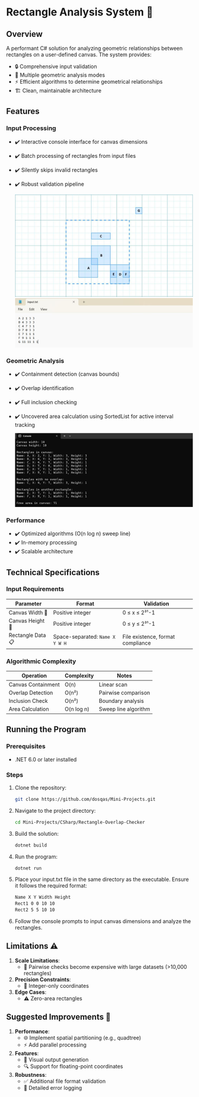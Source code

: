 # Rectangle Analysis System 🧮

## Overview
A performant C# solution for analyzing geometric relationships between rectangles on a user-defined canvas. The system provides:

- 🔒 Comprehensive input validation
- 📐 Multiple geometric analysis modes
- ⚡ Efficient algorithms to determine geometrical relationships
- 🏗️ Clean, maintainable architecture

## Features

### Input Processing
- ✔️ Interactive console interface for canvas dimensions  
- ✔️ Batch processing of rectangles from input files  
- ✔️ Silently skips invalid rectangles
- ✔️ Robust validation pipeline  

   ![Grid with rectangles](images/rectangles-grid.png)
   ![File input](images/input-file.png)

### Geometric Analysis
- ✔️ Containment detection (canvas bounds)  
- ✔️ Overlap identification  
- ✔️ Full inclusion checking  
- ✔️ Uncovered area calculation using SortedList for active interval tracking 

   ![Console output](images/console-output.png)

### Performance
- ✔️ Optimized algorithms (O(n log n) sweep line)
- ✔️ In-memory processing  
- ✔️ Scalable architecture  

## Technical Specifications

### Input Requirements
| Parameter | Format | Validation |
|-----------|--------|------------|
| Canvas Width 📏 | Positive integer | 0 ≤ x ≤ 2³¹-1 |
| Canvas Height 📏 | Positive integer | 0 ≤ y ≤ 2³¹-1 |
| Rectangle Data 📋 | Space-separated: `Name X Y W H` | File existence, format compliance |

### Algorithmic Complexity
| Operation | Complexity | Notes |
|-----------|------------|-------|
| Canvas Containment | O(n) | Linear scan |
| Overlap Detection | O(n²) | Pairwise comparison |
| Inclusion Check | O(n²) | Boundary analysis |
| Area Calculation | O(n log n) | Sweep line algorithm |

## Running the Program

### Prerequisites
- .NET 6.0 or later installed

### Steps
1. Clone the repository:
   ```bash
   git clone https://github.com/dosqas/Mini-Projects.git
   ```

2. Navigate to the project directory:
   ```bash
   cd Mini-Projects/CSharp/Rectangle-Overlap-Checker
   ```

3. Build the solution:
   ```bash
   dotnet build
   ```

4. Run the program:
   ```bash
   dotnet run
   ```

5. Place your input.txt file in the same directory as the executable. Ensure it follows the required format:
   ```bash
   Name X Y Width Height
   Rect1 0 0 10 10
   Rect2 5 5 10 10
   ```

6. Follow the console prompts to input canvas dimensions and analyze the rectangles.


## Limitations ⚠️

1. **Scale Limitations**:
   - 🐌 Pairwise checks become expensive with large datasets (>10,000 rectangles)
2. **Precision Constraints**:
   - 🔢 Integer-only coordinates
3. **Edge Cases**:
   - ⚠️ Zero-area rectangles

## Suggested Improvements 🚀

1. **Performance**:
   - 🌐 Implement spatial partitioning (e.g., quadtree)
   - ⚡ Add parallel processing
2. **Features**:
   - 🎨 Visual output generation
   - 🔍 Support for floating-point coordinates
3. **Robustness**:
   - ✅ Additional file format validation
   - 📝 Detailed error logging
